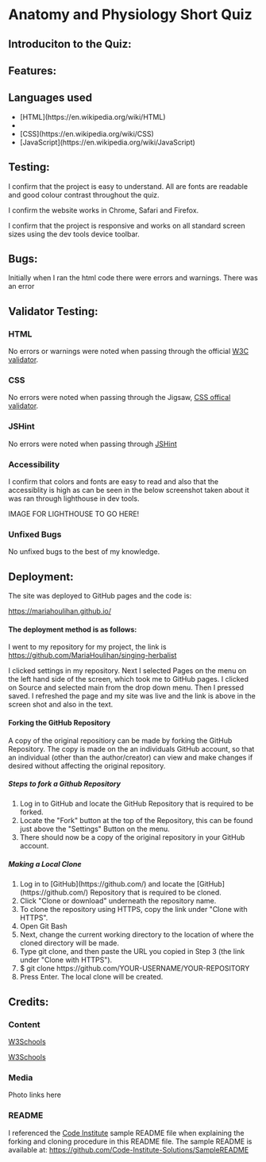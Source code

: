 # Anatomy and Physiology Short Quiz

## Introduciton to the Quiz:



## Features:

### 


### 


## Languages used

<ul>
<li>[HTML](https://en.wikipedia.org/wiki/HTML)  <li>
<li>[CSS](https://en.wikipedia.org/wiki/CSS)</li>
<li>[JavaScript](https://en.wikipedia.org/wiki/JavaScript)</li>
</ul>


## Testing:

I confirm that the project is easy to understand. All are fonts are readable and good colour contrast throughout the quiz.

I confirm the website works in Chrome, Safari and Firefox.

I confirm that the project is responsive and works on all standard screen sizes using the dev tools device toolbar.


## Bugs:

Initially when I ran the html code there were errors and warnings. There was an error 

## Validator Testing:

### HTML
No errors or warnings were noted when passing through the official [W3C validator](https://validator.w3.org/#validate_by_input).

### CSS
No errors were noted when passing through the Jigsaw, [CSS offical validator](https://jigsaw.w3.org/css-validator/).

### JSHint
No errors were noted when passing through [JSHint](https://jshint.com/)

### Accessibility
I confirm that colors and fonts are easy to read and also that the accessiblity is high as can be seen in the below screenshot taken about it was ran through lighthouse in dev tools.

IMAGE FOR LIGHTHOUSE TO GO HERE!

### Unfixed Bugs

No unfixed bugs to the best of my knowledge.

## Deployment:


The site was deployed to GitHub pages and the code is:

https://mariahoulihan.github.io/

#### The deployment method is as follows:

I went to my repository for my project, the link is https://github.com/MariaHoulihan/singing-herbalist

I clicked settings in my repository. Next I selected Pages on the menu on the left hand side of the screen, which took me to GitHub pages. I clicked on Source and selected main from the drop down menu. Then I pressed saved. I refreshed the page and my site was live and the link is above in the screen shot and also in the text.  

#### Forking the GitHub Repository

A copy of the original repositiory can be made by forking the GitHub Repository. The copy is made on the an individuals GitHub account, so that an individual (other than the author/creator) can view and make changes if desired without affecting the original repository. 

##### Steps to fork a Github Repository

<ol>
<li>Log in to GitHub and locate the GitHub Repository that is required to be forked.</li>
<li>Locate the "Fork" button at the top of the Repository, this can be found just above the "Settings" Button on the menu.</li>
<li>There should now be a copy of the original repository in your GitHub account.</li></ol>

##### Making a Local Clone
<ol>
<li>Log in to [GitHub](https://github.com/) and locate the [GitHub](https://github.com/) Repository that is required to be cloned.</li>
<li>Click "Clone or download" underneath the repository name.</li>
<li>To clone the repository using HTTPS, copy the link under "Clone with HTTPS".</li>
<li>Open Git Bash</li>
<li>Next, change the current working directory to the location of where the cloned directory will be made.</li>
<li>Type git clone, and then paste the URL you copied in Step 3 (the link under "Clone with HTTPS").</li>
<li>$ git clone https://github.com/YOUR-USERNAME/YOUR-REPOSITORY</li>
<li>Press Enter. The local clone will be created.</li>
</ol>

## Credits:

### Content


[W3Schools](https://www.w3schools.com) 

[W3Schools](https://www.w3schools.com)

### Media

Photo links here

### README

I referenced the [Code Institute](https://learn.codeinstitute.net/) sample README file when explaining the forking and cloning procedure in this README file. The sample README is available at: https://github.com/Code-Institute-Solutions/SampleREADME